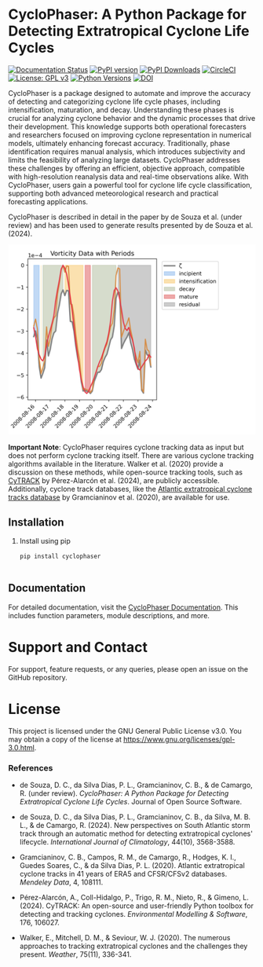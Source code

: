 
# CycloPhaser: A Python Package for Detecting Extratropical Cyclone Life Cycles

[![Documentation Status](https://readthedocs.org/projects/cyclophaser/badge/?version=latest)](https://cyclophaser.readthedocs.io/en/latest/?badge=latest)
[![PyPI version](https://badge.fury.io/py/cyclophaser.svg)](https://badge.fury.io/py/cyclophaser)
[![PyPI Downloads](https://pepy.tech/badge/cyclophaser)](https://pepy.tech/project/cyclophaser)
[![CircleCI](https://circleci.com/gh/daniloceano/CycloPhaser.svg?style=shield)](https://circleci.com/gh/daniloceano/CycloPhaser)
[![License: GPL v3](https://img.shields.io/badge/License-GPLv3-blue.svg)](https://www.gnu.org/licenses/gpl-3.0)
[![Python Versions](https://img.shields.io/pypi/pyversions/cyclophaser)](https://pypi.org/project/cyclophaser/)
[![DOI](https://joss.theoj.org/papers/10.21105/joss.07363/status.svg)](https://doi.org/10.21105/joss.07363)


CycloPhaser is a package designed to automate and improve the accuracy of detecting and categorizing cyclone life cycle phases, including intensification, maturation, and decay. Understanding these phases is crucial for analyzing cyclone behavior and the dynamic processes that drive their development. This knowledge supports both operational forecasters and researchers focused on improving cyclone representation in numerical models, ultimately enhancing forecast accuracy. Traditionally, phase identification requires manual analysis, which introduces subjectivity and limits the feasibility of analyzing large datasets. CycloPhaser addresses these challenges by offering an efficient, objective approach, compatible with high-resolution reanalysis data and real-time observations alike. With CycloPhaser, users gain a powerful tool for cyclone life cycle classification, supporting both advanced meteorological research and practical forecasting applications.

CycloPhaser is described in detail in the paper by de Souza et al. (under review) and has been used to generate results presented by de Souza et al. (2024).

![CycloPhaser Example Plot](https://github.com/daniloceano/CycloPhaser/raw/master/docs/_images/test_custom.png)

**Important Note**: CycloPhaser requires cyclone tracking data as input but does not perform cyclone tracking itself. There are various cyclone tracking algorithms available in the literature. Walker et al. (2020) provide a discussion on these methods, while open-source tracking tools, such as [CyTRACK](https://github.com/apalarcon/CyTRACK) by Pérez-Alarcón et al. (2024), are publicly accessible. Additionally, cyclone track databases, like the [Atlantic extratropical cyclone tracks database]((https://data.mendeley.com/datasets/kwcvfr52hp/4)) by Gramcianinov et al. (2020), are available for use.


## Installation

1. Install using pip

   ```
   pip install cyclophaser


## Documentation

For detailed documentation, visit the [CycloPhaser Documentation](https://cyclophaser.readthedocs.io/en/latest/). This includes function parameters, module descriptions, and more.

# Support and Contact

For support, feature requests, or any queries, please open an issue on the GitHub repository.

# License

This project is licensed under the GNU General Public License v3.0. You may obtain a copy of the license at https://www.gnu.org/licenses/gpl-3.0.html.


### References

- de Souza, D. C., da Silva Dias, P. L., Gramcianinov, C. B., & de Camargo, R. (under review). *CycloPhaser: A Python Package for Detecting Extratropical Cyclone Life Cycles*. Journal of Open Source Software.
  
- de Souza, D. C., da Silva Dias, P. L., Gramcianinov, C. B., da Silva, M. B. L., & de Camargo, R. (2024). New perspectives on South Atlantic storm track through an automatic method for detecting extratropical cyclones' lifecycle. *International Journal of Climatology*, 44(10), 3568-3588.

- Gramcianinov, C. B., Campos, R. M., de Camargo, R., Hodges, K. I., Guedes Soares, C., & da Silva Dias, P. L. (2020). Atlantic extratropical cyclone tracks in 41 years of ERA5 and CFSR/CFSv2 databases. *Mendeley Data*, 4, 108111.

- Pérez-Alarcón, A., Coll-Hidalgo, P., Trigo, R. M., Nieto, R., & Gimeno, L. (2024). CyTRACK: An open-source and user-friendly Python toolbox for detecting and tracking cyclones. *Environmental Modelling & Software*, 176, 106027.

- Walker, E., Mitchell, D. M., & Seviour, W. J. (2020). The numerous approaches to tracking extratropical cyclones and the challenges they present. *Weather*, 75(11), 336-341.
